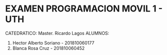 # EXAMEN PROGRAMACION MOVIL 1 - UTH
CATEDRATICO: Master. Ricardo Lagos
ALUMNOS:
  1. Hector Alberto Soriano - 201810060177
  2. Blanca Rosa Cruz - 201810060452
